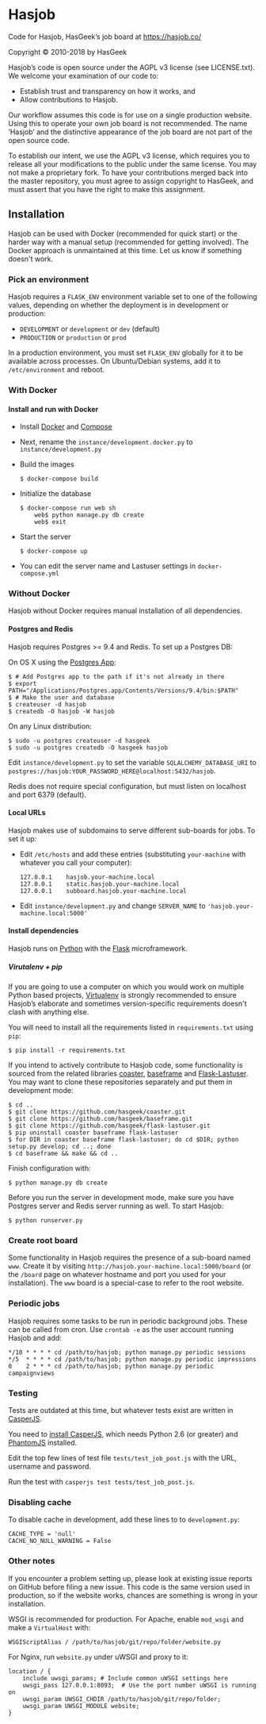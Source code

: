 Hasjob
======

Code for Hasjob, HasGeek’s job board at https://hasjob.co/

Copyright © 2010-2018 by HasGeek

Hasjob’s code is open source under the AGPL v3 license (see LICENSE.txt). We welcome your examination of our code to:

* Establish trust and transparency on how it works, and
* Allow contributions to Hasjob.

Our workflow assumes this code is for use on a single production website. Using this to operate your own job board is not recommended. The name ‘Hasjob’ and the distinctive appearance of the job board are not part of the open source code.

To establish our intent, we use the AGPL v3 license, which requires you to release all your modifications to the public under the same license. You may not make a proprietary fork. To have your contributions merged back into the master repository, you must agree to assign copyright to HasGeek, and must assert that you have the right to make this assignment.

## Installation

Hasjob can be used with Docker (recommended for quick start) or the harder way with a manual setup (recommended for getting involved). The Docker approach is unmaintained at this time. Let us know if something doesn't work.

### Pick an environment

Hasjob requires a `FLASK_ENV` environment variable set to one of the following values, depending on whether the deployment is in development or production:

* `DEVELOPMENT` or `development` or `dev` (default)
* `PRODUCTION` or `production` or `prod`

In a production environment, you must set `FLASK_ENV` globally for it to be available across processes. On Ubuntu/Debian systems, add it to `/etc/environment` and reboot.

### With Docker

#### Install and run with Docker

* Install [Docker](https://docs.docker.com/installation/) and [Compose](https://docs.docker.com/compose/install/)

* Next, rename the `instance/development.docker.py` to `instance/development.py`

* Build the images

    ```
    $ docker-compose build
    ```

* Initialize the database

    ```
    $ docker-compose run web sh
        web$ python manage.py db create
        web$ exit
    ```

* Start the server

    ```
    $ docker-compose up
    ```

* You can edit the server name and Lastuser settings in `docker-compose.yml`

### Without Docker

Hasjob without Docker requires manual installation of all dependencies.

#### Postgres and Redis

Hasjob requires Postgres >= 9.4 and Redis. To set up a Postgres DB:

On OS X using the [Postgres App](http://postgresapp.com):

    $ # Add Postgres app to the path if it's not already in there
    $ export PATH="/Applications/Postgres.app/Contents/Versions/9.4/bin:$PATH"
    $ # Make the user and database
    $ createuser -d hasjob
    $ createdb -O hasjob -W hasjob

On any Linux distribution:

    $ sudo -u postgres createuser -d hasgeek
    $ sudo -u postgres createdb -O hasgeek hasjob

Edit `instance/development.py` to set the variable `SQLALCHEMY_DATABASE_URI` to `postgres://hasjob:YOUR_PASSWORD_HERE@localhost:5432/hasjob`.

Redis does not require special configuration, but must listen on localhost and port 6379 (default).

#### Local URLs

Hasjob makes use of subdomains to serve different sub-boards for jobs. To set it up:

* Edit `/etc/hosts` and add these entries (substituting `your-machine` with whatever you call your computer):

    ```
    127.0.0.1    hasjob.your-machine.local
    127.0.0.1    static.hasjob.your-machine.local
    127.0.0.1    subboard.hasjob.your-machine.local
    ```

* Edit `instance/development.py` and change `SERVER_NAME` to `'hasjob.your-machine.local:5000'`

#### Install dependencies

Hasjob runs on [Python](https://www.python.org) with the [Flask](http://flask.pocoo.org/) microframework.

##### Virutalenv + pip

If you are going to use a computer on which you would work on multiple Python based projects, [Virtualenv](docs.python-guide.org/en/latest/dev/virtualenvs/) is strongly recommended to ensure Hasjob’s elaborate and sometimes version-specific requirements doesn't clash with anything else.

You will need to install all the requirements listed in `requirements.txt` using `pip`:

    $ pip install -r requirements.txt

If you intend to actively contribute to Hasjob code, some functionality is sourced from the related libraries [coaster](https://github.com/hasgeek/coaster), [baseframe](https://github.com/hasgeek/baseframe) and [Flask-Lastuser](https://github.com/hasgeek/flask-lastuser). You may want to clone these repositories separately and put them in development mode:

    $ cd ..
    $ git clone https://github.com/hasgeek/coaster.git
    $ git clone https://github.com/hasgeek/baseframe.git
    $ git clone https://github.com/hasgeek/flask-lastuser.git
    $ pip uninstall coaster baseframe flask-lastuser
    $ for DIR in coaster baseframe flask-lastuser; do cd $DIR; python setup.py develop; cd ..; done
    $ cd baseframe && make && cd ..

Finish configuration with:

    $ python manage.py db create

Before you run the server in development mode, make sure you have Postgres server and Redis server running as well. To start Hasjob:

    $ python runserver.py

### Create root board

Some functionality in Hasjob requires the presence of a sub-board named `www`. Create it by visiting `http://hasjob.your-machine.local:5000/board` (or the `/board` page on whatever hostname and port you used for your installation). The `www` board is a special-case to refer to the root website.

### Periodic jobs

Hasjob requires some tasks to be run in periodic background jobs. These can be called from cron. Use `crontab -e` as the user account running Hasjob and add:

    */10 * * * * cd /path/to/hasjob; python manage.py periodic sessions
    */5  * * * * cd /path/to/hasjob; python manage.py periodic impressions
    0    2 * * * cd /path/to/hasjob; python manage.py periodic campaignviews

### Testing

Tests are outdated at this time, but whatever tests exist are written in [CasperJS](http://casperjs.org/).

You need to [install CasperJS](http://docs.casperjs.org/en/latest/installation.html), which needs Python 2.6 (or greater) and [PhantomJS](http://phantomjs.org/) installed.

Edit the top few lines of test file `tests/test_job_post.js` with the URL, username and password.

Run the test with `casperjs test tests/test_job_post.js`.

### Disabling cache

To disable cache in development, add these lines to to `development.py`:

    CACHE_TYPE = 'null'
    CACHE_NO_NULL_WARNING = False

### Other notes

If you encounter a problem setting up, please look at existing issue reports on GitHub before filing a new issue. This code is the same version used in production, so if the website works, chances are something is wrong in your installation.

WSGI is recommended for production. For Apache, enable `mod_wsgi` and make a `VirtualHost` with:

    WSGIScriptAlias / /path/to/hasjob/git/repo/folder/website.py

For Nginx, run `website.py` under uWSGI and proxy to it:

    location / {
        include uwsgi_params; # Include common uWSGI settings here
        uwsgi_pass 127.0.0.1:8093;  # Use the port number uWSGI is running on
        uwsgi_param UWSGI_CHDIR /path/to/hasjob/git/repo/folder;
        uwsgi_param UWSGI_MODULE website;
    }
